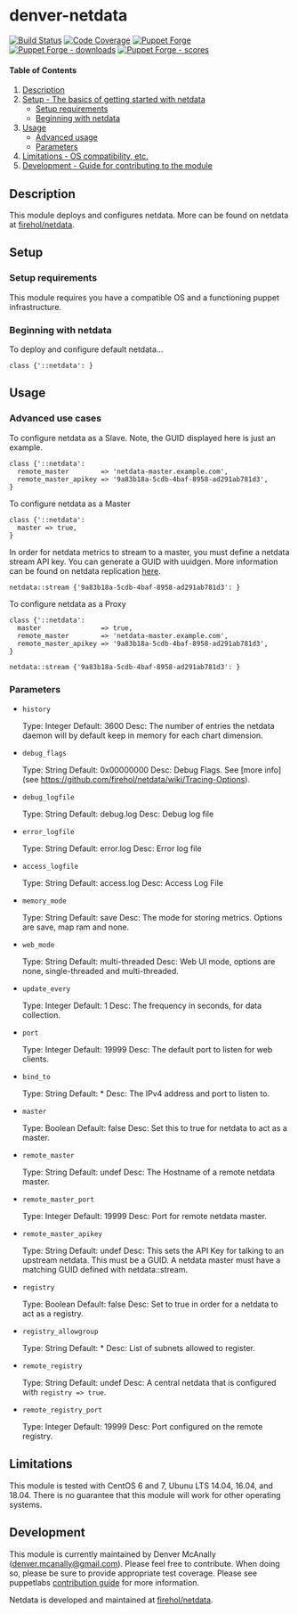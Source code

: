 # denver-netdata

[![Build Status](https://travis-ci.org/dmcanally/denver-netdata.svg?branch=master)](https://travis-ci.org/dmcanally/denver-netdata)
[![Code Coverage](https://coveralls.io/repos/github/dmcanally/denver-netdata/badge.svg?branch=master)](https://coveralls.io/github/dmcanally/denver-netdata)
[![Puppet Forge](https://img.shields.io/puppetforge/v/denver/netdata.svg)](https://forge.puppetlabs.com/denver/netdata)
[![Puppet Forge - downloads](https://img.shields.io/puppetforge/dt/denver/netdata.svg)](https://forge.puppetlabs.com/denver/netdata)
[![Puppet Forge - scores](https://img.shields.io/puppetforge/f/denver/netdata.svg)](https://forge.puppetlabs.com/denver/netdata)


#### Table of Contents

1. [Description](#description)
1. [Setup - The basics of getting started with netdata](#setup)
    * [Setup requirements](#setup-requirements)
    * [Beginning with netdata](#beginning-with-netdata)
1. [Usage](#usage)
    * [Advanced usage](#advanced-use-cases)
    * [Parameters](#parameters)
1. [Limitations - OS compatibility, etc.](#limitations)
1. [Development - Guide for contributing to the module](#development)

## Description

This module deploys and configures netdata. More can be found on netdata at [firehol/netdata](https://github.com/firehol/netdata). 

## Setup

### Setup requirements

This module requires you have a compatible OS and a functioning puppet infrastructure.

### Beginning with netdata

To deploy and configure default netdata...
```puppet
class {'::netdata': }
```

## Usage

### Advanced use cases
To configure netdata as a Slave. Note, the GUID displayed here is just an example.
```puppet
class {'::netdata':
  remote_master        => 'netdata-master.example.com',
  remote_master_apikey => '9a83b18a-5cdb-4baf-8958-ad291ab781d3',
}
```

To configure netdata as a Master
```puppet
class {'::netdata':
  master => true,
}
```
In order for netdata metrics to stream to a master, you must define a netdata stream API key. You can generate a GUID with uuidgen. More information can be found on netdata replication [here](https://github.com/firehol/netdata/wiki/Replication-Overview).
```puppet
netdata::stream {'9a83b18a-5cdb-4baf-8958-ad291ab781d3': }
```

To configure netdata as a Proxy
```puppet
class {'::netdata':
  master               => true,
  remote_master        => 'netdata-master.example.com',
  remote_master_apikey => '9a83b18a-5cdb-4baf-8958-ad291ab781d3',
}

netdata::stream {'9a83b18a-5cdb-4baf-8958-ad291ab781d3': }
```

### Parameters

 * `history`

   Type:    Integer
   Default: 3600
   Desc:    The number of entries the netdata daemon will by default keep in memory for each chart dimension. 

 * `debug_flags`

   Type:    String
   Default: 0x00000000
   Desc:    Debug Flags. See [more info](see https://github.com/firehol/netdata/wiki/Tracing-Options).

 * `debug_logfile`

   Type:    String
   Default: debug.log
   Desc:    Debug log file

 * `error_logfile`

   Type:    String
   Default: error.log
   Desc:    Error log file

 * `access_logfile`

   Type:    String
   Default: access.log
   Desc:    Access Log File

 * `memory_mode`

   Type:    String
   Default: save
   Desc:    The mode for storing metrics. Options are save, map ram and none.

 * `web_mode`

   Type:    String
   Default: multi-threaded
   Desc:    Web UI mode, options are none, single-threaded and multi-threaded.

 * `update_every`

   Type:    Integer
   Default: 1
   Desc:    The frequency in seconds, for data collection.

 * `port`

   Type:    Integer
   Default: 19999
   Desc:    The default port to listen for web clients.

 * `bind_to`

   Type:    String
   Default: *
   Desc:    The IPv4 address and port to listen to.

 * `master`

   Type:    Boolean
   Default: false
   Desc:    Set this to true for netdata to act as a master.

 * `remote_master`

   Type:    String
   Default: undef
   Desc:    The Hostname of a remote netdata master.

 * `remote_master_port`

   Type:    Integer
   Default: 19999
   Desc:    Port for remote netdata master.

 * `remote_master_apikey`

   Type:    String
   Default: undef
   Desc:    This sets the API Key for talking to an upstream netdata. This must be a GUID. A netdata master must have a matching GUID defined with netdata::stream.

 * `registry`

   Type:    Boolean
   Default: false
   Desc:    Set to true in order for a netdata to act as a registry.

 * `registry_allowgroup`

   Type:    String
   Default: *
   Desc:    List of subnets allowed to register.

 * `remote_registry`

   Type:    String
   Default: undef
   Desc:    A central netdata that is configured with `registry => true`.

 * `remote_registry_port`

   Type:    Integer
   Default: 19999
   Desc:    Port configured on the remote registry.

## Limitations

This module is tested with CentOS 6 and 7, Ubunu LTS 14.04, 16.04, and 18.04. There is no guarantee that this module will work for other operating systems.

## Development

This module is currently maintained by Denver McAnally (denver.mcanally@gmail.com). Please feel free to contribute. When doing so, please be sure to provide appropriate test coverage.
Please see puppetlabs [contribution guide](https://docs.puppetlabs.com/forge/contributing.html) for more information. 

Netdata is developed and maintained at [firehol/netdata](https://github.com/firehol/netdata).
